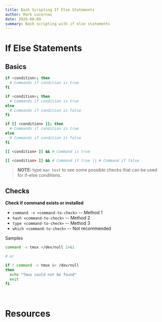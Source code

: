```yaml
---
title: Bash Scripting If Else Statements
author: Mark Lucernas
date: 2020-08-09
summary: Bash scripting with if else statements
---
```



# If Else Statements

## Basics

```bash
if <condition>; then
  # Commands if condition is true
fi

if <condition>; then
  # Commands if condition is true
else
  # Commands if condition is false
fi

if [[ <condition> ]]; then
  # Commands if condition is true
else
  # Commands if condition is false
fi

[[ <condition> ]] && # Command is true

[[ <condition> ]] && # Command if true || # Command if false
```

> **NOTE:** type `man test` to see some possible checks that can be used for
if-else conditions.

## Checks

**Check if command exists or installed**

  - `command -v <command-to-check>` -- Method 1
  - `hash <command-to-check>` -- Method 2
  - `type <command-to-check>` -- Method 3
  - `which <command-to-check>` -- Not recommended


Samples

```bash
command -v tmux >/dev/null 2>&1

# or

if ! command -v tmux &> /dev/null
then
  echo "Tmux could not be found"
  exit
fi
```


<br>

# Resources

